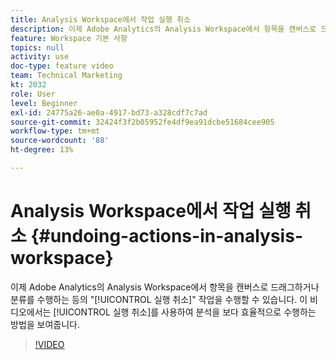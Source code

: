 ```yaml
---
title: Analysis Workspace에서 작업 실행 취소
description: 이제 Adobe Analytics의 Analysis Workspace에서 항목을 캔버스로 드래그하거나 분류를 수행하는 등의 "실행 취소" 작업을 수행할 수 있습니다. 이 비디오에서는 실행 취소를 사용하여 분석을 보다 효율적으로 하는 방법을 보여줍니다.
feature: Workspace 기본 사항
topics: null
activity: use
doc-type: feature video
team: Technical Marketing
kt: 2032
role: User
level: Beginner
exl-id: 24775a26-ae0a-4917-bd73-a328cdf7c7ad
source-git-commit: 32424f3f2b05952fe4df9ea91dcbe51684cee905
workflow-type: tm+mt
source-wordcount: '88'
ht-degree: 13%

---
```


# Analysis Workspace에서 작업 실행 취소 {#undoing-actions-in-analysis-workspace}

이제 Adobe Analytics의 Analysis Workspace에서 항목을 캔버스로 드래그하거나 분류를 수행하는 등의 &quot;[!UICONTROL 실행 취소]&quot; 작업을 수행할 수 있습니다. 이 비디오에서는 [!UICONTROL 실행 취소]를 사용하여 분석을 보다 효율적으로 수행하는 방법을 보여줍니다.

>[!VIDEO](https://video.tv.adobe.com/v/23983/?quality=12)
